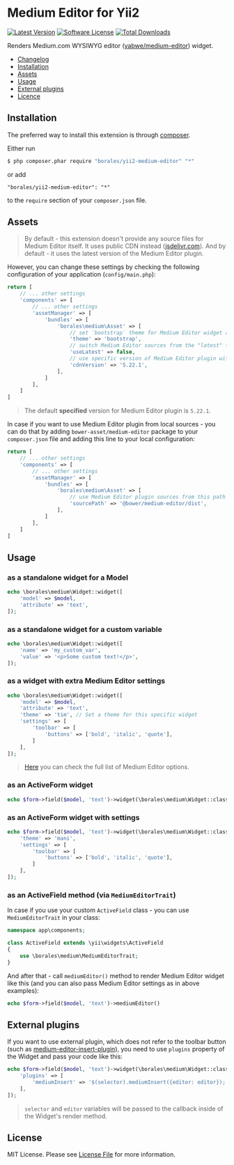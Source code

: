 # Medium Editor for Yii2

[![Latest Version](https://img.shields.io/github/tag/Borales/yii2-medium-editor.svg?style=flat-square&label=release)](https://github.com/Borales/yii2-medium-editor/tags)
[![Software License](https://img.shields.io/badge/license-MIT-brightgreen.svg?style=flat-square)](LICENSE.md)
[![Total Downloads](https://img.shields.io/packagist/dt/borales/yii2-medium-editor.svg?style=flat-square)](https://packagist.org/packages/borales/yii2-medium-editor)

Renders Medium.com WYSIWYG editor ([yabwe/medium-editor](https://github.com/yabwe/medium-editor)) widget.

- [Changelog](CHANGELOG.md)
- [Installation](#installation)
- [Assets](#assets)
- [Usage](#usage)
- [External plugins](#external-plugins)
- [Licence](#license)

## Installation

The preferred way to install this extension is through [composer](http://getcomposer.org/download/).

Either run

```bash
$ php composer.phar require "borales/yii2-medium-editor" "*"
```

or add

```
"borales/yii2-medium-editor": "*"
```

to the `require` section of your `composer.json` file.

## Assets

> By default - this extension doesn't provide any source files for Medium Editor itself.
It uses public CDN instead ([jsdelivr.com](http://www.jsdelivr.com/)). And by default - it
uses the latest version of the Medium Editor plugin.

However, you can change these settings by checking the following configuration of your application (`config/main.php`):

```php
return [
    // ... other settings
    'components' => [
        // ... other settings
        'assetManager' => [
            'bundles' => [
                'borales\medium\Asset' => [
                    // set `bootstrap` theme for Medium Editor widget as a default one
                    'theme' => 'bootstrap',
                    // switch Medium Editor sources from the "latest" to the specific version
                    'useLatest' => false,
                    // use specific version of Medium Editor plugin with "useLatest=false"
                    'cdnVersion' => '5.22.1',
                ],
            ]
        ],
    ]
]
```

> The default **specified** version for Medium Editor plugin is `5.22.1`.

In case if you want to use Medium Editor plugin from local sources - you can do that
by adding `bower-asset/medium-editor` package to your `composer.json` file and adding this line
to your local configuration:

```php
return [
    // ... other settings
    'components' => [
        // ... other settings
        'assetManager' => [
            'bundles' => [
                'borales\medium\Asset' => [
                    // use Medium Editor plugin sources from this path
                    'sourcePath' => '@bower/medium-editor/dist',
                ],
            ]
        ],
    ]
]
```

## Usage

### as a standalone widget for a Model

```php
echo \borales\medium\Widget::widget([
    'model' => $model,
    'attribute' => 'text',
]);
```

### as a standalone widget for a custom variable

```php
echo \borales\medium\Widget::widget([
    'name' => 'my_custom_var',
    'value' => '<p>Some custom text!</p>',
]);
```

### as a widget with extra Medium Editor settings

```php
echo \borales\medium\Widget::widget([
    'model' => $model,
    'attribute' => 'text',
    'theme' => 'tim', // Set a theme for this specific widget
    'settings' => [
        'toolbar' => [
            'buttons' => ['bold', 'italic', 'quote'],
        ]
    ],
]);
```

> [Here](https://github.com/yabwe/medium-editor/blob/master/OPTIONS.md) you can check the full list of Medium Editor options.

### as an ActiveForm widget
 
```php
echo $form->field($model, 'text')->widget(\borales\medium\Widget::className());
```

### as an ActiveForm widget with settings

```php
echo $form->field($model, 'text')->widget(\borales\medium\Widget::className(), [
    'theme' => 'mani',
    'settings' => [
        'toolbar' => [
            'buttons' => ['bold', 'italic', 'quote'],
        ]
    ],
]);
```

### as an ActiveField method (via `MediumEditorTrait`)

In case if you use your custom `ActiveField` class - you can use `MediumEditorTrait` in your class:

```php
namespace app\components;

class ActiveField extends \yii\widgets\ActiveField
{
    use \borales\medium\MediumEditorTrait;
}
```

And after that - call `mediumEditor()` method to render Medium Editor widget like this 
(and you can also pass Medium Editor settings as in above examples):

```php
echo $form->field($model, 'text')->mediumEditor()
```

## External plugins

If you want to use external plugin, which does not refer to the toolbar button (such as
[medium-editor-insert-plugin](https://github.com/orthes/medium-editor-insert-plugin)), 
you need to use `plugins` property of the Widget and pass your code like this:

```php
echo $form->field($model, 'text')->widget(\borales\medium\Widget::className(), [
    'plugins' => [
        'mediumInsert' => '$(selector).mediumInsert({editor: editor});',
    ],
]);
```

> `selector` and `editor` variables will be passed to the callback inside of the Widget's
render method.

## License

MIT License. Please see [License File](LICENSE) for more information.
